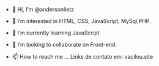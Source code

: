 - 👋 Hi, I’m @andersonlietz
- 👀 I’m interested in HTML, CSS, JavaScript, MySql,PHP.
- 🌱 I’m currently learning JavaScript

- 💞️ I’m looking to collaborate on Front-end.

- 📫 How to reach me ...
Links de contato em: vacilou.site

<!---
andersonlietz/andersonlietz is a ✨ special ✨ repository because its `README.md` (this file) appears on your GitHub profile.
You can click the Preview link to take a look at your changes.
--->
